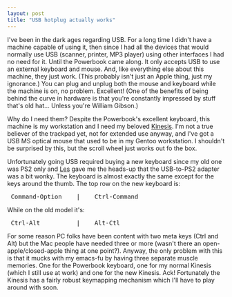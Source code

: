 ```yaml
---
layout: post
title: "USB hotplug actually works"
---
```




I've been in the dark ages regarding USB. For a long time I didn't have a machine capable of using it, then since I had all the devices that would normally use USB (scanner, printer, MP3 player) using other interfaces I had no need for it. Until the Powerbook came along. It only accepts USB to use an external keyboard and mouse. And, like everything else about this machine, they just work. (This probably isn't just an Apple thing, just my ignorance.) You can plug and unplug both the mouse and keyboard while the machine is on, no problem. Excellent! (One of the benefits of being behind the curve in hardware is that you're constantly impressed by stuff that's old hat... Unless you're William Gibson.)

<p>Why do I need them? Despite the Powerbook's excellent keyboard, this machine is my workstation and I need my beloved <a href="http://www.kinesis-ergo.com/contoured.htm">Kinesis</a>. I'm not a true believer of the trackpad yet, not for extended use anyway, and I've got a USB MS optical mouse that used to be in my Gentoo workstation. I shouldn't be surprised by this, but the scroll wheel just works out fo the box.

<p>Unfortunately going USB required buying a new keyboard since my old one was PS2 only and <a href="http://www.decafbad.com/">Les</a> gave me the heads-up that the USB-to-PS2 adapter was a bit wonky. The keyboard is almost exactly the same except for the keys around the thumb. The top row on the new keyboard is:
<pre class="sourceCode">
 Command-Option    |    Ctrl-Command
</pre>

<p>While on the old model it's:
<pre class="sourceCode">
 Ctrl-Alt          |    Alt-Ctl
</pre>

<p>For some reason PC folks have been content with two meta keys (Ctrl and Alt) but the Mac people have needed three or more (wasn't there an open-apple/closed-apple thing at one point?). Anyway, the only problem with this is that it mucks with my emacs-fu by having three separate muscle memories. One for the Powerbook keyboard, one for my normal Kinesis (which I still use at work) and one for the new Kinesis. Ack! Fortunately the Kinesis has a fairly robust keymapping mechanism which I'll have to play around with soon.</p>



